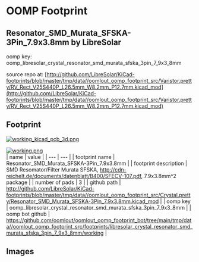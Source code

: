 # OOMP Footprint  
## Resonator_SMD_Murata_SFSKA-3Pin_7.9x3.8mm  by LibreSolar  
  
oomp key: oomp_libresolar_crystal_resonator_smd_murata_sfska_3pin_7_9x3_8mm  
  
source repo at: [http://github.com/LibreSolar/KiCad-footprints/blob/master/tmp/data//oomlout_oomp_footprint_src/Varistor.pretty/RV_Rect_V25S440P_L26.5mm_W8.2mm_P12.7mm.kicad_mod](http://github.com/LibreSolar/KiCad-footprints/blob/master/tmp/data//oomlout_oomp_footprint_src/Varistor.pretty/RV_Rect_V25S440P_L26.5mm_W8.2mm_P12.7mm.kicad_mod)  
## Footprint  
  
[![working_kicad_pcb_3d.png](working_kicad_pcb_3d_600.png)](working_kicad_pcb_3d.png)  
  
[![working.png](working_600.png)](working.png)  
| name | value | 
| --- | --- | 
| footprint name | Resonator_SMD_Murata_SFSKA-3Pin_7.9x3.8mm | 
| footprint description | SMD Resomator/Filter Murata SFSKA, http://cdn-reichelt.de/documents/datenblatt/B400/SFECV-107.pdf, 7.9x3.8mm^2 package | 
| number of pads | 3 | 
| github path | http://github.com/LibreSolar/KiCad-footprints/blob/master/tmp/data//oomlout_oomp_footprint_src/Crystal.pretty/Resonator_SMD_Murata_SFSKA-3Pin_7.9x3.8mm.kicad_mod | 
| oomp key | oomp_libresolar_crystal_resonator_smd_murata_sfska_3pin_7_9x3_8mm | 
| oomp bot github | https://github.com/oomlout/oomlout_oomp_footprint_bot/tree/main/tmp/data//oomlout_oomp_footprint_src/footprints/libresolar_crystal_resonator_smd_murata_sfska_3pin_7_9x3_8mm/working | 
## Images  
